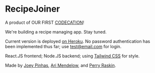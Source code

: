 # RecipeJoiner

A product of OUR FIRST [CODECATION](https://thoughtbot.com/blog/you-should-take-a-codecation)!

We're building a recipe managing app. Stay tuned.

Current version is deployed [on Heroku](https://recipejoiner.herokuapp.com/). No password authentication has been implemented thus far; use test@email.com for login.

React.JS frontend; Node.JS backend; using [Tailwind CSS](http://tailwindcss.com) for style.

Made by [Joey Pinhas](https://www.linkedin.com/in/joeypinhas/), [Ari Mendelow](https://www.linkedin.com/in/amendelow/), and [Perry Raskin](http://linkedin.com/in/perryraskin/).
